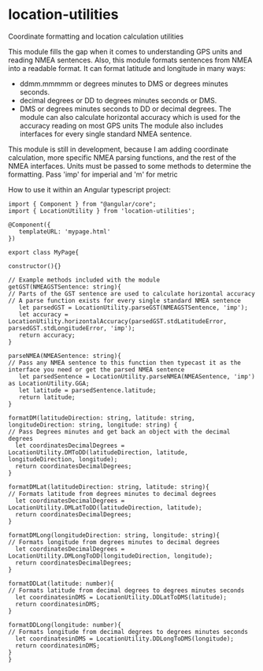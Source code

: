 # location-utilities
Coordinate formatting and location calculation utilities

This module fills the gap when it comes to understanding GPS units and reading NMEA sentences. Also, this module formats sentences from NMEA into a 
readable format. It can format latitude and longitude in many ways:
- ddmm.mmmmm or degrees minutes to DMS or degrees minutes seconds. 
- decimal degrees or DD to degrees minutes seconds or DMS.
- DMS or degrees minutes seconds to DD or decimal degrees. 
The module can also calculate horizontal accuracy which is used for the accuracy reading on most GPS units
The module also includes interfaces for every single standard NMEA sentence. 

This module is still in development, because I am adding coordinate calculation, more specific NMEA parsing functions, and the rest of the NMEA interfaces.
Units must be passed to some methods to determine the formatting. Pass 'imp' for imperial and 'm' for metric

How to use it within an Angular typescript project:
```
import { Component } from "@angular/core";
import { LocationUtility } from 'location-utilities';

@Component({
   templateURL: 'mypage.html'
})

export class MyPage{

constructor(){}

// Example methods included with the module
getGST(NMEAGSTSentence: string){
// Parts of the GST sentence are used to calculate horizontal accuracy
// A parse function exists for every single standard NMEA sentence
   let parsedGST = LocationUtility.parseGST(NMEAGSTSentence, 'imp');
   let accuracy = LocationUtility.horizontalAccuracy(parsedGST.stdLatitudeError, parsedGST.stdLongitudeError, 'imp');
   return accuracy; 
}

parseNMEA(NMEASentence: string){
// Pass any NMEA sentence to this function then typecast it as the interface you need or get the parsed NMEA sentence
   let parsedSentence = LocationUtility.parseNMEA(NMEASentence, 'imp') as LocationUtility.GGA;
   let latitude = parsedSentence.latitude;
   return latitude; 
}

formatDM(latitudeDirection: string, latitude: string, longitudeDirection: string, longitude: string) {
// Pass Degrees minutes and get back an object with the decimal degrees
  let coordinatesDecimalDegrees = LocationUtility.DMToDD(latitudeDirection, latitude, longitudeDirection, longitude);
  return coordinatesDecimalDegrees;
}

formatDMLat(latitudeDirection: string, latitude: string){
// Formats latitude from degrees minutes to decimal degrees
  let coordinatesDecimalDegrees = LocationUtility.DMLatToDD(latitudeDirection, latitude);
  return coordinatesDecimalDegrees;
}

formatDMLong(longitudeDirection: string, longitude: string){
// Formats longitude from degrees minutes to decimal degrees
  let coordinatesDecimalDegrees = LocationUtility.DMLongToDD(longitudeDirection, longitude);
  return coordinatesDecimalDegrees;
}

formatDDLat(latitude: number){
// Formats latitude from decimal degrees to degrees minutes seconds
  let coordinatesinDMS = LocationUtility.DDLatToDMS(latitude);
  return coordinatesinDMS;
}

formatDDLong(longitude: number){
// Formats longitude from decimal degrees to degrees minutes seconds
  let coordinatesinDMS = LocationUtility.DDLongToDMS(longitude);
  return coordinatesinDMS;
}
}
```

